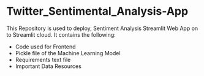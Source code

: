# Twitter_Sentimental_Analysis-App

This Repository is used to deploy, Sentiment Analysis Streamlit Web App on to Streamlit cloud. It contains the following:

* Code used for Frontend
* Pickle file of the Machine Learning Model
* Requirements text file
* Important Data Resources
